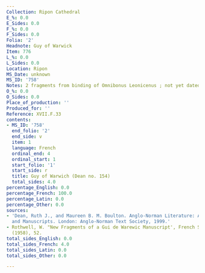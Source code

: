```yaml
---
Collection: Ripon Cathedral
E_%: 0.0
E_Sides: 0.0
F_%: 0.0
F_Sides: 0.0
Folia: '2'
Headnote: Guy of Warwick
Item: 776
L_%: 0.0
L_Sides: 0.0
Location: Ripon
MS_Date: unknown
MS_ID: '758'
Notes: 2 fragments from binding of Omnibonus Leonicenus ; not yet dated
O_%: 0.0
O_Sides: 0.0
Place_of_production: ''
Produced_for: ''
Reference: XVII.F.33
contents:
- MS_ID: '758'
  end_folio: '2'
  end_side: v
  item: 1
  language: French
  ordinal_end: 4
  ordinal_start: 1
  start_folio: '1'
  start_side: r
  title: Guy of Warwich (Dean no. 154)
  total_sides: 4.0
percentage_English: 0.0
percentage_French: 100.0
percentage_Latin: 0.0
percentage_Other: 0.0
sources:
- 'Dean, Ruth J., and Maureen B. M. Boulton. Anglo-Norman Literature: A Guide to Texts
  and Manuscripts. London: Anglo-Norman Text Society, 1999.'
- Rothwell, W. "New Fragments of a Gui de Warewic Manuscript', French Studies, 13
  (1958), 52.
total_sides_English: 0.0
total_sides_French: 4.0
total_sides_Latin: 0.0
total_sides_Other: 0.0

---
```

